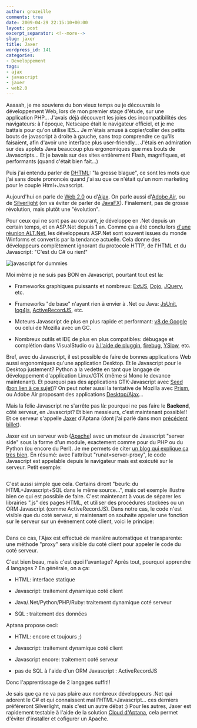 ```yaml
---
author: grozeille
comments: true
date: 2009-04-29 22:15:10+00:00
layout: post
excerpt_separator: <!--more-->
slug: jaxer
title: Jaxer
wordpress_id: 141
categories:
- Developpement
tags:
- ajax
- javascript
- jaxer
- web2.0
---
```


Aaaaah, je me souviens du bon vieux temps ou je découvrais le développement Web, lors de mon premier stage d'étude, sur une application PHP...
J'avais déjà découvert les joies des incompatibilités des navigateurs: à l'époque, Netscape était le navigateur officiel, et je me battais pour qu'on utilise IE5...
Je m'étais amusé à copier/coller des petits bouts de javascript à droite à gauche, sans trop comprendre ce qu'ils faisaient, afin d'avoir une interface plus user-friendly...
J'étais en admiration sur des applets Java beaucoup plus ergonomiques que mes bouts de Javascripts...
Et je bavais sur des sites entièrement Flash, magnifiques, et performants (quand c'était bien fait...)

Puis j'ai entendu parler de [DHTML](http://fr.wikipedia.org/wiki/HTML_dynamique): "la grosse blague", ce sont les mots que j'ai sans doute prononcés quand j'ai su que ce n'était qu'un nom marketing pour le couple Html+Javascript.

Aujourd'hui on parle de [Web 2.0](http://fr.wikipedia.org/wiki/Web_2.0) ou d'[Ajax](http://fr.wikipedia.org/wiki/Asynchronous_JavaScript_and_XML). On parle aussi d'[Adobe Air](http://www.adobe.com/fr/products/air/), ou de [Silverlight](http://silverlight.net/) (on va éviter de parler de [JavaFX](http://javafx.com/)). Finalement, pas de grosse révolution, mais plutôt une "évolution".

<!--more-->

Pour ceux qui ne sont pas au courant, je développe en .Net depuis un certain temps, et en ASP.Net depuis 1 an.
Comme ça a été conclu lors [d'une réunion ALT.Net](http://www.altnetfr.org/2009/03/15/altnet-fr-10-debat-mvc-compte-rendu-par-vincent-b/), les développeurs ASP.Net sont souvent issues du monde Winforms et convertis par la tendance actuelle.
Cela donne des développeurs complètement ignorant du protocole HTTP, de l'HTML et du Javascript: "C'est du C# ou rien!"

![javascript for dummies](http://grozeille.files.wordpress.com/2009/04/javascript.jpg?w=238)

Moi même je ne suis pas BON en Javascript, pourtant tout est la:




  * Frameworks graphiques puissants et nombreux: [ExtJS](http://extjs.com/), [Dojo](http://www.dojotoolkit.org/), [JQuery](http://jquery.com/), etc.


  * Frameworks "de base" n'ayant rien à envier à .Net ou Java: [JsUnit](http://www.jsunit.net/), [log4js](http://log4js.berlios.de/), [ActiveRecordJS](http://activerecordjs.org/), etc.


  * Moteurs Javascript de plus en plus rapide et performant: [v8 de Google](http://code.google.com/p/v8/) ou celui de Mozilla avec un GC.


  * Nombreux outils et IDE de plus en plus compatibles: débugage et complétion dans VisualStudio ou [à l'aide de pluggin](http://www.spket.com/ext-intellisense-visual-studio.html), [firebug](http://getfirebug.com/), [YSlow](http://developer.yahoo.com/yslow/), etc.


Bref, avec du Javascript, il est possible de faire de bonnes applications Web aussi ergonomiques qu'une application Desktop.
Et le Javascript pour le Desktop justement? Python a la vedette en tant que langage de développement d'application Linux/GTK (même si Mono le devance maintenant). Et pourquoi pas des applications GTK-Javascript avec [Seed](http://live.gnome.org/Seed) ([bon lien à ce sujet](http://arstechnica.com/open-source/news/2009/01/javascript-gtk-bindings.ars))? On peut noter aussi la tentative de Mozilla avec [Prism](http://prism.mozilla.com/), ou Adobe Air proposant des applications [Desktop/Ajax](http://www.adobe.com/fr/products/air/develop/ajax/)...

Mais la folie Javascript ne s'arrête pas là: pourquoi ne pas faire le **Backend**, côté serveur, en Javascript? Et bien messieurs, c'est maintenant possible!! Et ce serveur s'appelle [Jaxer](http://www.aptana.com/jaxer) d'Aptana (dont j'ai parlé dans mon [précédent billet](http://grozeille.com/2009/04/29/cloud-computing/)).

Jaxer est un serveur web ([Apache](http://httpd.apache.org/)) avec un moteur de Javascript "server side" sous la forme d'un module, exactement comme pour du PHP ou du Python (ou encore du Perl). Je me permets de citer [un blog qui explique ça très bien](http://3liz.com/blog/rldhont/index.php/2008/02/05/115-jaxer-firefox-cote-serveur).
En résumé: avec l'attribut "runat=server-proxy", le code Javascript est appelable depuis le navigateur mais est exécuté sur le serveur.
Petit exemple:

```HTML

```

C'est aussi simple que cela. Certains diront "beurk: du HTML+Javascript+SQL dans le même source...", mais cet exemple illustre bien ce qui est possible de faire. C'est maintenant à vous de séparer les librairies ".js" des pages HTML, et utiliser des procédures stockées ou un ORM Javascript (comme ActiveRecordJS).
Dans notre cas, le code n'est visible que du coté serveur, si maintenant on souhaite appeler une fonction sur le serveur sur un événement coté client, voici le principe:

```HTML


```

Dans ce cas, l'Ajax est effectué de manière automatique et transparente: une méthode "proxy" sera visible du coté client pour appeler le code du coté serveur.

C'est bien beau, mais c'est quoi l'avantage?
Après tout, pourquoi apprendre 4 langages ? En générale, on a ça:




  * HTML: interface statique


  * Javascript: traitement dynamique coté client


  * Java/.Net/Python/PHP/Ruby: traitement dynamique coté serveur


  * SQL : traitement des données


Aptana propose ceci:


  * HTML: encore et toujours ;)


  * Javascript: traitement dynamique coté client


  * Javascript encore: traitement coté serveur


  * pas de SQL à l'aide d'un ORM Javascript : ActiveRecordJS



Donc l'apprentissage de 2 langages suffit!!

Je sais que ça ne va pas plaire aux nombreux développeurs .Net qui adorent le C# et qui connaissent mal l'HTML+Javascript... ces derniers préféreront Silverlight, mais c'est un autre débat :)
Pour les autres, Jaxer est rapidement testable à l'aide de la solution [Cloud d'Aptana](http://www.aptana.com/cloud), cela permet d'éviter d'installer et cofigurer un Apache.
